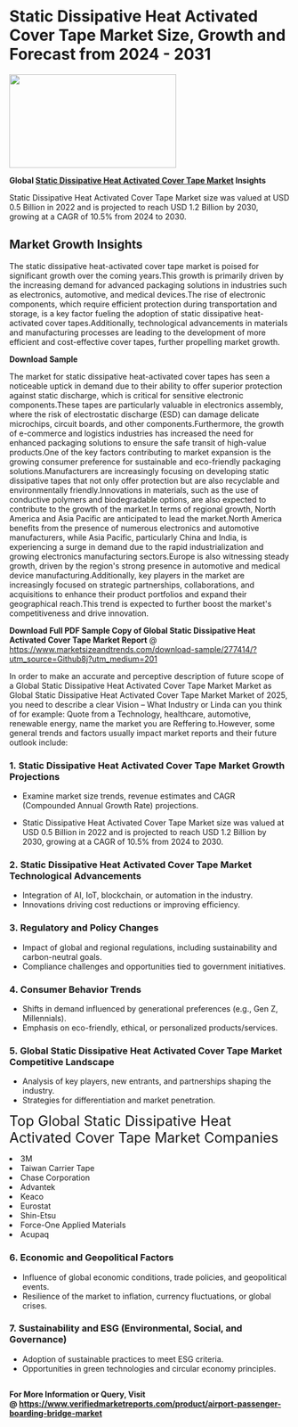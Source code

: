 <H1>Static Dissipative Heat Activated Cover Tape Market Size, Growth and Forecast from 2024 - 2031</H1><img class="aligncenter size-medium wp-image-584254" src="https://thirdeyenews.in/wp-content/uploads/2024/09/Global-Market-Research-300x168.jpeg" alt="" width="300" height="168" /><p><strong>Global&nbsp;<a href="https://www.marketsizeandtrends.com/download-sample/277414/?utm_source=Github8j?utm_medium=201">Static Dissipative Heat Activated Cover Tape Market</a> Insights</strong></p><p>Static Dissipative Heat Activated Cover Tape Market size was valued at USD 0.5 Billion in 2022 and is projected to reach USD 1.2 Billion by 2030, growing at a CAGR of 10.5% from 2024 to 2030.</p><p><h2>Market Growth Insights</h2> <p>The static dissipative heat-activated cover tape market is poised for significant growth over the coming years.This growth is primarily driven by the increasing demand for advanced packaging solutions in industries such as electronics, automotive, and medical devices.The rise of electronic components, which require efficient protection during transportation and storage, is a key factor fueling the adoption of static dissipative heat-activated cover tapes.Additionally, technological advancements in materials and manufacturing processes are leading to the development of more efficient and cost-effective cover tapes, further propelling market growth.</p> <p><strong>Download Sample</strong></p> <p>The market for static dissipative heat-activated cover tapes has seen a noticeable uptick in demand due to their ability to offer superior protection against static discharge, which is critical for sensitive electronic components.These tapes are particularly valuable in electronics assembly, where the risk of electrostatic discharge (ESD) can damage delicate microchips, circuit boards, and other components.Furthermore, the growth of e-commerce and logistics industries has increased the need for enhanced packaging solutions to ensure the safe transit of high-value products.One of the key factors contributing to market expansion is the growing consumer preference for sustainable and eco-friendly packaging solutions.Manufacturers are increasingly focusing on developing static dissipative tapes that not only offer protection but are also recyclable and environmentally friendly.Innovations in materials, such as the use of conductive polymers and biodegradable options, are also expected to contribute to the growth of the market.In terms of regional growth, North America and Asia Pacific are anticipated to lead the market.North America benefits from the presence of numerous electronics and automotive manufacturers, while Asia Pacific, particularly China and India, is experiencing a surge in demand due to the rapid industrialization and growing electronics manufacturing sectors.Europe is also witnessing steady growth, driven by the region's strong presence in automotive and medical device manufacturing.Additionally, key players in the market are increasingly focused on strategic partnerships, collaborations, and acquisitions to enhance their product portfolios and expand their geographical reach.This trend is expected to further boost the market's competitiveness and drive innovation.<p><span class=""><strong>Download Full PDF Sample Copy of Global Static Dissipative Heat Activated Cover Tape Market Report</strong> @ <a href="https://www.marketsizeandtrends.com/download-sample/277414/?utm_source=Github8j?utm_medium=201" target="_blank">https://www.marketsizeandtrends.com/download-sample/277414/?utm_source=Github8j?utm_medium=201</a></span></p><p>In order to make an accurate and perceptive description of future scope of a Global&nbsp;Static Dissipative Heat Activated Cover Tape Market Market as Global&nbsp;Static Dissipative Heat Activated Cover Tape Market Market of 2025, you need to describe a clear Vision &ndash; What Industry or Linda can you think of for example: Quote from a Technology, healthcare, automotive, renewable energy, name the market you are Reffering to.However, some general trends and factors usually impact market reports and their future outlook include:</p><h3>1.&nbsp;<strong>Static Dissipative Heat Activated Cover Tape Market Growth Projections</strong></h3><ul><li>Examine market size trends, revenue estimates and CAGR (Compounded Annual Growth Rate) projections.</li><li><p>Static Dissipative Heat Activated Cover Tape Market size was valued at USD 0.5 Billion in 2022 and is projected to reach USD 1.2 Billion by 2030, growing at a CAGR of 10.5% from 2024 to 2030.</p></li></ul><h3>2.&nbsp;<strong>Static Dissipative Heat Activated Cover Tape Market Technological Advancements</strong></h3><ul><li>Integration of AI, IoT, blockchain, or automation in the industry.</li><li>Innovations driving cost reductions or improving efficiency.</li></ul><h3>3.&nbsp;<strong>Regulatory and Policy Changes</strong></h3><ul><li>Impact of global and regional regulations, including sustainability and carbon-neutral goals.</li><li>Compliance challenges and opportunities tied to government initiatives.</li></ul><h3>4.&nbsp;<strong>Consumer Behavior Trends</strong></h3><ul><li>Shifts in demand influenced by generational preferences (e.g., Gen Z, Millennials).</li><li>Emphasis on eco-friendly, ethical, or personalized products/services.</li></ul><h3>5.&nbsp;<strong>Global Static Dissipative Heat Activated Cover Tape Market Competitive Landscape</strong></h3><ul><li>Analysis of key players, new entrants, and partnerships shaping the industry.</li><li>Strategies for differentiation and market penetration.</li></ul><p data-pm-slice="1 1 []"><span style="color: inherit; font-family: inherit; font-size: 25px;">Top Global Static Dissipative Heat Activated Cover Tape Market Companies</span></p><div class="" data-test-id=""><p><li>3M</li><li> Taiwan Carrier Tape</li><li> Chase Corporation</li><li> Advantek</li><li> Keaco</li><li> Eurostat</li><li> Shin-Etsu</li><li> Force-One Applied Materials</li><li> Acupaq</li></p></div><h3>6.&nbsp;<strong>Economic and Geopolitical Factors</strong></h3><ul><li>Influence of global economic conditions, trade policies, and geopolitical events.</li><li>Resilience of the market to inflation, currency fluctuations, or global crises.</li></ul><h3>7.&nbsp;<strong>Sustainability and ESG (Environmental, Social, and Governance)</strong></h3><ul><li>Adoption of sustainable practices to meet ESG criteria.</li><li>Opportunities in green technologies and circular economy principles.</li></ul><h2><strong style="font-size: 14px;">For More Information or Query, Visit @&nbsp;</strong><a style="background-color: #ffffff; font-size: 14px;" href="https://www.marketsizeandtrends.com/report/static-dissipative-heat-activated-cover-tape-market/" target="_blank">https://www.verifiedmarketreports.com/product/airport-passenger-boarding-bridge-market</a></h2>
